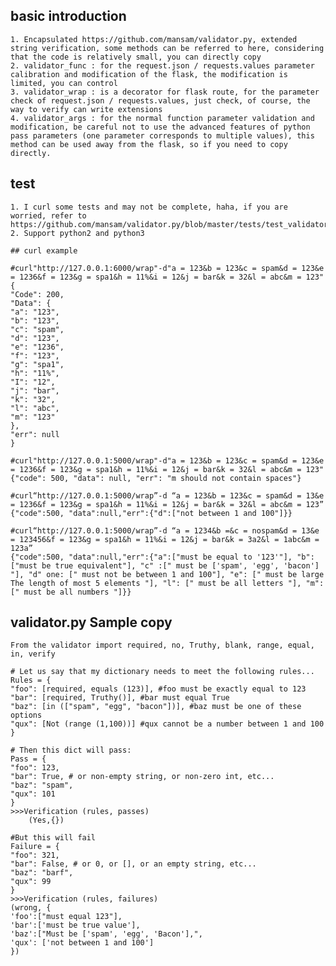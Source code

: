 ## basic introduction

    1. Encapsulated https://github.com/mansam/validator.py, extended string verification, some methods can be referred to here, considering that the code is relatively small, you can directly copy
    2. validator_func : for the request.json / requests.values ​​parameter calibration and modification of the flask, the modification is limited, you can control
    3. validator_wrap : is a decorator for flask route, for the parameter check of request.json / requests.values, just check, of course, the way to verify can write extensions
    4. validator_args : for the normal function parameter validation and modification, be careful not to use the advanced features of python pass parameters (one parameter corresponds to multiple values), this method can be used away from the flask, so if you need to copy directly.

## test
    1. I curl some tests and may not be complete, haha, if you are worried, refer to https://github.com/mansam/validator.py/blob/master/tests/test_validator.py
    2. Support python2 and python3

    ## curl example

    #curl"http://127.0.0.1:6000/wrap"-d"a = 123&b = 123&c = spam&d = 123&e = 1236&f = 123&g = spa1&h = 11%&i = 12&j = bar&k = 32&l = abc&m = 123"
    {
    "Code": 200,
    "Data": {
    "a": "123",
    "b": "123",
    "c": "spam",
    "d": "123",
    "e": "1236",
    "f": "123",
    "g": "spa1",
    "h": "11%",
    "I": "12",
    "j": "bar",
    "k": "32",
    "l": "abc",
    "m": "123"
    },
    "err": null
    }

    #curl"http://127.0.0.1:5000/wrap"-d"a = 123&b = 123&c = spam&d = 123&e = 1236&f = 123&g = spa1&h = 11%&i = 12&j = bar&k = 32&l = abc&m = 123"
    {"code": 500, "data": null, "err": "m should not contain spaces"}

    #curl“http://127.0.0.1:5000/wrap”-d “a = 123&b = 123&c = spam&d = 13&e = 1236&f = 123&g = spa1&h = 11%&i = 12&j = bar&k = 32&l = abc&m = 123”
    {"code":500, "data":null,"err":{"d":["not between 1 and 100"]}}

    #curl“http://127.0.0.1:5000/wrap”-d “a = 1234&b =&c = nospam&d = 13&e = 123456&f = 123&g = spa1&h = 11%&i = 12&j = bar&k = 3a2&l = 1abc&m = 123a”
    {"code":500, "data":null,"err":{"a":["must be equal to '123'"], "b":["must be true equivalent"], "c" :[" must be ['spam', 'egg', 'bacon'] "], "d" one: [" must not be between 1 and 100"], "e": [" must be large The length of most 5 elements "], "l": [" must be all letters "], "m": [" must be all numbers "]}}

## validator.py Sample copy

    From the validator import required, no, Truthy, blank, range, equal, in, verify

    # Let us say that my dictionary needs to meet the following rules...
    Rules = {
    "foo": [required, equals (123)], #foo must be exactly equal to 123
    "bar": [required, Truthy()], #bar must equal True
    "baz": [in (["spam", "egg", "bacon"])], #baz must be one of these options
    "qux": [Not (range (1,100))] #qux cannot be a number between 1 and 100
    }

    # Then this dict will pass:
    Pass = {
    "foo": 123,
    "bar": True, # or non-empty string, or non-zero int, etc...
    "baz": "spam",
    "qux": 101
    }
    >>>Verification (rules, passes)
        (Yes,{})

    #But this will fail
    Failure = {
    "foo": 321,
    "bar": False, # or 0, or [], or an empty string, etc...
    "baz": "barf",
    "qux": 99
    }
    >>>Verification (rules, failures)
    (wrong, {
    'foo':["must equal 123"],
    'bar':['must be true value'],
    'baz':["Must be ['spam', 'egg', 'Bacon'],",
    'qux': ['not between 1 and 100']
    })
